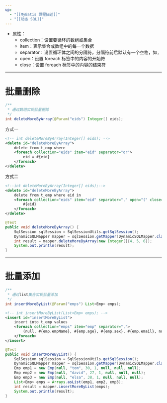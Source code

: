 ```yaml
---
up:
  - "[[MyBatis 課程描述]]"
  - "[[动态 SQL]]"
---
```

-   属性：
    -   collection：设置要循环的数组或集合
    -   item：表示集合或数组中的每一个数据
    -   separator：设置循环体之间的分隔符，分隔符前后默认有一个空格，如`,`
    -   open：设置 foreach 标签中的内容的开始符
    -   close：设置 foreach 标签中的内容的结束符

---

# 批量删除

```java
/**  
 * 通过数组实现批量删除  
 */  
int deleteMoreByArray(@Param("eids") Integer[] eids);
```

方式一

```xml
<!-- int deleteMoreByArray(Integer[] eids); -->
<delete id="deleteMoreByArray">
	delete from t_emp where
	<foreach collection="eids" item="eid" separator="or">
		eid = #{eid}
	</foreach>
</delete>
```

方式二

```xml
<!--int deleteMoreByArray(Integer[] eids);-->
<delete id="deleteMoreByArray">
	delete from t_emp where eid in
	<foreach collection="eids" item="eid" separator="," open="(" close=")">
		#{eid}
	</foreach>
</delete>
```

```java
@Test  
public void deleteMoreByArray() {  
    SqlSession sqlSession = SqlSessionUtils.getSqlSession();  
    DynamicSQLMapper mapper = sqlSession.getMapper(DynamicSQLMapper.class);  
    int result = mapper.deleteMoreByArray(new Integer[]{4, 5, 6});  
    System.out.println(result);  
}
```

---

# 批量添加

```java
/**
 * 通过list集合实现批量添加
 */
int insertMoreByList(@Param("emps") List<Emp> emps);
```

```xml
<!-- int insertMoreByList(List<Emp> emps); -->  
<insert id="insertMoreByList">  
    insert into t_emp values  
    <foreach collection="emps" item="emp" separator=",">  
        (null, #{emp.empName}, #{emp.age}, #{emp.sex}, #{emp.email}, null)  
    </foreach>  
</insert>
```

```java
@Test
public void insertMoreByList() {
	SqlSession sqlSession = SqlSessionUtils.getSqlSession();
	DynamicSQLMapper mapper = sqlSession.getMapper(DynamicSQLMapper.class);
	Emp emp1 = new Emp(null, "tom", 30, 1, null, null, null);
	Emp emp2 = new Emp(null, "david", 27, 1, null, null, null);
	Emp emp3 = new Emp(null, "elsa", 38, 1, null, null, null);
	List<Emp> emps = Arrays.asList(emp1, emp2, emp3);
	int result = mapper.insertMoreByList(emps);
	System.out.println(result);
}
```